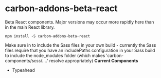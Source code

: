 # carbon-addons-beta-react

Beta React components. Major versions may occur more rapidly here than in the main React library.

```
npm install -S carbon-addons-beta-react
```

Make sure in to include the Sass files in your own build - currently the Sass files require that you have an includePaths configuration in your Sass build to include the node_modules folder (which makes 'carbon-components/scss/....' resolve appropriately)
**Current Components**

- Typeahead